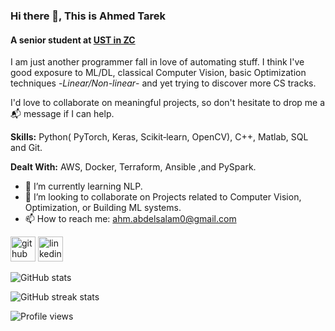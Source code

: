 ### Hi there 👋, This is Ahmed Tarek 
#### A senior student at [UST in ZC](https://www.zewailcity.edu.eg/main/index.php?lang=en) 
I am just another programmer fall in love of automating stuff. I think I've good exposure to ML/DL, classical Computer Vision, basic Optimization techniques -*Linear/Non-linear*- and yet trying to discover more CS tracks. 

I'd love to collaborate on meaningful projects, so don't hesitate to drop me a 📬 message if I can help.   

**Skills:** Python( PyTorch, Keras, Scikit‑learn, OpenCV), C++, Matlab, SQL and Git.

**Dealt With:** AWS, Docker, Terraform, Ansible ,and PySpark.

- 🌱 I’m currently learning NLP. 
- 👯 I’m looking to collaborate on Projects related to Computer Vision, Optimization, or Building ML systems.  
- 📫 How to reach me: ahm.abdelsalam0@gmail.com 


[<img src='https://cdn.jsdelivr.net/npm/simple-icons@3.0.1/icons/github.svg' alt='github' height='40'>](https://github.com/ahmed-tarek-abdelsalam)  [<img src='https://cdn.jsdelivr.net/npm/simple-icons@3.0.1/icons/linkedin.svg' alt='linkedin' height='40'>](https://www.linkedin.com/in/ahmed-tarek-abdelsalam/)  

![GitHub stats](https://github-readme-stats.vercel.app/api?username=ahmedtarek1325&show_icons=true)  

![GitHub streak stats](https://streak-stats.demolab.com/?user=ahmed-tarek-abdelsalam)  

![Profile views](https://gpvc.arturio.dev/ahmed-tarek-abdelsalam)  

